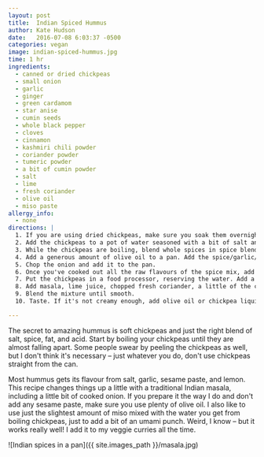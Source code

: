 ```yaml
---
layout: post
title:  Indian Spiced Hummus
author: Kate Hudson
date:   2016-07-08 6:03:37 -0500
categories: vegan
image: indian-spiced-hummus.jpg
time: 1 hr
ingredients:
  - canned or dried chickpeas
  - small onion
  - garlic
  - ginger
  - green cardamom
  - star anise
  - cumin seeds
  - whole black pepper
  - cloves
  - cinnamon
  - kashmiri chili powder
  - coriander powder
  - tumeric powder
  - a bit of cumin powder
  - salt
  - lime
  - fresh coriander
  - olive oil
  - miso paste
allergy_info:
  - none
directions: |
  1. If you are using dried chickpeas, make sure you soak them overnight. If you are using canned, drain and wash them in a sieve.
  2. Add the chickpeas to a pot of water seasoned with a bit of salt and cumin powder. Boil them until you can easily mush one between two fingers.
  3. While the chickpeas are boiling, blend whole spices in spice blender together with plenty of ginger and garlic. You can also use a mortar and pestle.
  4. Add a generous amount of olive oil to a pan. Add the spice/garlic/ginger mixture.
  5. Chop the onion and add it to the pan.
  6. Once you've cooked out all the raw flavours of the spice mix, add chili powder, coriander powder, tumeric, and cumin powder. Cook for a few more minutes and turn off the heat.
  7. Put the chickpeas in a food processor, reserving the water. Add a teaspoon or so of miso to the water and stir.
  8. Add masala, lime juice, chopped fresh coriander, a little of the chickpea liquid, and more olive oil if desired.
  9. Blend the mixture until smooth.
  10. Taste. If it's not creamy enough, add olive oil or chickpea liquid. The liquid will be quite salty but you can add more salt if needed.

---
```


The secret to amazing hummus is soft chickpeas and just the right blend of salt, spice, fat, and acid. Start by boiling your chickpeas until they are almost falling apart. Some people swear by peeling the chickpeas as well, but I don't think it's necessary – just whatever you do, don't use chickpeas straight from the can.

Most hummus gets its flavour from salt, garlic, sesame paste, and lemon. This recipe changes things up a little with a traditional Indian masala, including a little bit of cooked onion. If you prepare it the way I do and don't add any sesame paste, make sure you use plenty of olive oil. I also like to use just the slightest amount of miso mixed with the water you get from boiling chickpeas, just to add a bit of an umami punch. Weird, I know – but it works really well! I add it to my veggie curries all the time.

![Indian spices in a pan]({{ site.images_path }}/masala.jpg)
